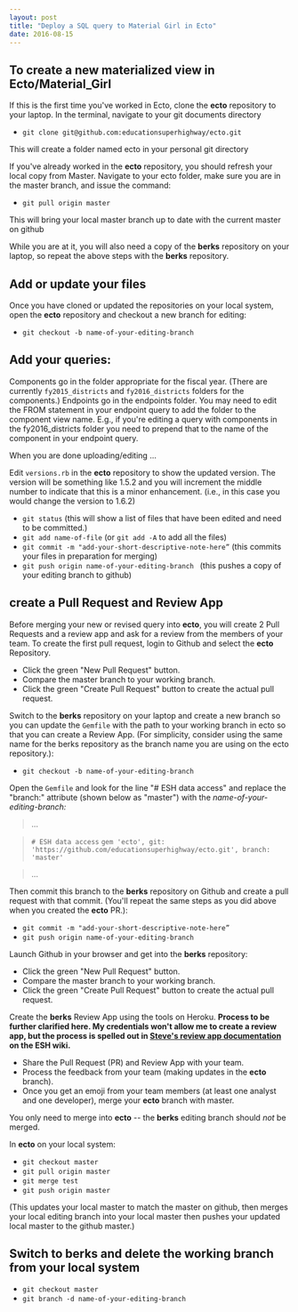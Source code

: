 ```yaml
---
layout: post
title: "Deploy a SQL query to Material Girl in Ecto"
date: 2016-08-15
---
```


To create a new materialized view in Ecto/Material_Girl
--

If this is the first time you've worked in Ecto, clone the **ecto** repository to your laptop. 
In the terminal, navigate to your git documents directory

- `git clone git@github.com:educationsuperhighway/ecto.git`

This will create a folder named ecto in your personal git directory

If you've already worked in the **ecto** repository, you should refresh your local copy from Master. Navigate to your ecto folder, make sure you are in the master branch, and issue the command:

- `git pull origin master`

This will bring your local master branch up to date with the current master on github

While you are at it, you will also need a copy of the **berks** repository on your laptop, so repeat the above steps with the **berks** repository.

Add or update your files
------------------------

Once you have cloned or updated the repositories on your local system, open the **ecto** repository and checkout a new branch for editing:

- `git checkout -b name-of-your-editing-branch`

Add your queries:
-----------------

Components go in the folder appropriate for the fiscal year. (There are currently `fy2015_districts` and `fy2016_districts` folders for the components.) Endpoints go in the endpoints folder. You may need to edit the FROM statement in your endpoint query to add the folder to the component view name. E.g., if you're editing a query with components in the fy2016_districts folder you need to prepend that to the name of the component in your endpoint query.

When you are done uploading/editing ... 

Edit `versions.rb` in the **ecto** repository to show the updated version. The version will be something like 1.5.2 and you will increment the middle number to indicate that this is a minor enhancement. (i.e., in this case you would change the version to 1.6.2)

- `git status`
(this will show a list of files that have been edited and need to be committed.)
- `git add name-of-file` (or `git add -A` to add all the files)
- `git commit -m "add-your-short-descriptive-note-here”`
(this commits your files in preparation for merging)
- `git push origin name-of-your-editing-branch `
(this pushes a copy of your editing branch to github)

create a Pull Request and Review App
--

Before merging your new or revised query into **ecto**, you will create 2 Pull Requests and a review app and ask for a review from the members of your team. To create the first pull request, login to Github and select the **ecto** Repository.

- Click the green "New Pull Request" button.
- Compare the master branch to your working branch.
- Click the green "Create Pull Request" button to create the actual pull request.

Switch to the **berks** repository on your laptop and create a new branch so you can update the `Gemfile` with the path to your working branch in ecto so that you can create a Review App. (For simplicity, consider using the same name for the berks repository as the branch name you are using on the ecto repository.):

- `git checkout -b name-of-your-editing-branch`

Open the `Gemfile` and look for the line "# ESH data access" and replace the "branch:" attribute (shown below as "master") with the _name-of-your-editing-branch:_

>... 

> `# ESH data access`
`gem 'ecto', git: 'https://github.com/educationsuperhighway/ecto.git', branch: 'master'`

>...

Then commit this branch to the **berks** repository on Github and create a pull request with that commit. (You'll repeat the same steps as you did above when you created the **ecto** PR.):

- `git commit -m "add-your-short-descriptive-note-here”`
- `git push origin name-of-your-editing-branch `

Launch Github in your browser and get into the **berks** repository: 

- Click the green "New Pull Request" button.
- Compare the master branch to your working branch.
- Click the green "Create Pull Request" button to create the actual pull request.

Create the **berks** Review App using the tools on Heroku. **Process to be further clarified here. My credentials won't allow me to create a review app, but the process is spelled out in [Steve's review app documentation](https://educationsuperhighway.atlassian.net/wiki/display/SOFTWARE/New+Heroku+Deploy+with+pipelines) on the ESH wiki.**

- Share the Pull Request (PR) and Review App with your team.
- Process the feedback from your team (making updates in the **ecto** branch). 
- Once you get an emoji from your team members (at least one analyst and one developer), merge your **ecto** branch with master.

You only need to merge into **ecto** -- the **berks** editing branch should *not* be merged.

In **ecto** on your local system: 

- `git checkout master`
- `git pull origin master`
- `git merge test`
- `git push origin master`

(This updates your local master to match the master on github, then merges your local editing branch into your local master then pushes your updated local master to the github master.)


Switch to **berks** and delete the working branch from your local system
------------------------------------------------

- `git checkout master`
- `git branch -d name-of-your-editing-branch`